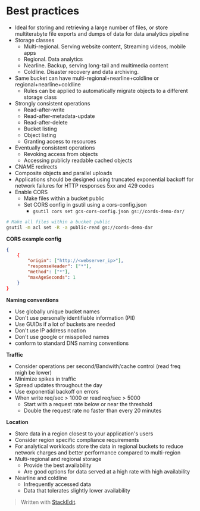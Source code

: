
# Best practices
- Ideal for storing and retrieving a large number of files, or store multiterabyte file exports and dumps of data for data analytics pipeline
- Storage classes
	- Multi-regional. Serving website content, Streaming videos, mobile apps
	- Regional. Data analytics
	- Nearline. Backup, serving long-tail and multimedia content
	- Coldline. Disaster recovery and data archiving. 
- Same bucket can have multi-regional+nearline+coldline or regional+nearline+coldline 
	- Rules can be applied to automatically migrate objects to a different storage class
- Strongly consistent operations
	- Read-after-write
	- Read-after-metadata-update
	- Read-after-delete
	- Bucket listing
	- Object listing
	- Granting access to resources
- Eventually consistent operations
	- Revoking access from objects
	- Accessing publicly readable cached objects
- CNAME redirects
- Composite objects and parallel uploads
- Applications should be designed using truncated exponential backoff for network failures for HTTP responses 5xx and 429 codes
- Enable CORS
	- Make files within a bucket public
	- Set CORS config in gsutil using a cors-config.json
		- `gsutil cors set gcs-cors-config.json gs://cords-demo-dar/`

```bash
# Make all files within a bucket public
gsutil -m acl set -R -a public-read gs://cords-demo-dar
```
**CORS example config**
```json
{
	{
		"origin": ["http://<webserver_ip>"],
		"responseHeader": ["*"],
		"method": ["*"],
		"maxAgeSeconds": 1
	}
}
```

**Naming conventions**
- Use globally unique bucket names
- Don't use personally identifiable information (PII)
- Use GUIDs if a lot of buckets are needed
- Don't use IP address noation
- Don't use google or misspelled names
- conform to standard DNS naming conventions

**Traffic**
- Consider operations per second/Bandwith/cache control (read freq migh be lower)
- Minimize spikes in traffic
- Spread updates throughout the day
- Use exponential backoff on errors
- When write req/sec > 1000 or read req/sec > 5000
	- Start with a request rate below or near the threshold
	- Double the request rate no faster than every 20 minutes

**Location**
- Store data in a region closest to your application's users 
- Consider region specific compliance requirements
- For analytical workloads store the data in regional buckets to reduce network charges and better performance compared to multi-region
- Multi-regional and regional storage
	- Provide the best availability
	- Are good options for data served at a high rate with high availability
- Nearline and coldline
	- Infrequently accessed data
	- Data that tolerates slightly lower availability

> Written with [StackEdit](https://stackedit.io/).
<!--stackedit_data:
eyJoaXN0b3J5IjpbMjExOTAxNDI5MCwtMTIyMjEwNTM3NywtNj
MzMzY3NTk3LDEyMTc4MDEzNzMsLTE3OTA4MDI0MTQsLTkyMjIx
Mzc1OCwtNDk2Nzg0MiwxNzI3MDg2MTQzLC0xMjQ1NDgxMTQ5LC
0xNzAzNTY4ODcxXX0=
-->